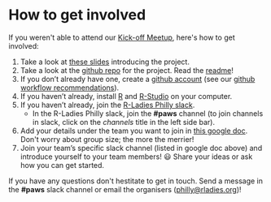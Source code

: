 # How to get involved

If you weren't able to attend our [Kick-off Meetup](https://www.meetup.com/rladies-philly/events/258401863/), here's how to get involved:

1. Take a look at [these slides](https://docs.google.com/presentation/d/1oF49gP7p644qOZNmmhsNr2wc7_pV4vvXbwCbLfhN8sQ/edit?usp=sharing) introducing the project.
2. Take a look at the [github repo](https://github.com/rladiesPHL/2019_datathon) for the project. Read the [readme](README.md)!
3. If you don’t already have one, create a [github account](https://github.com/join) (see our [github workflow recommendations](https://docs.google.com/document/d/1m0dXQvt7U4bR6Zie3VlwKv25idZW-MbiLxJV2uG9q7I/edit?usp=sharing)).
4. If you haven’t already, install [R](https://www.r-project.org/) and [R-Studio](https://www.rstudio.com/products/rstudio/download/#download) on your computer.
5. If you haven’t already, join the [R-Ladies Philly slack](http://bit.ly/join-rladies-slack).
    + In the R-Ladies Philly slack, join the **#paws** channel (to join channels in slack, click on the *channels* title in the left side bar).
6. Add your details under the team you want to join in [this google doc](https://docs.google.com/document/d/1EzzVXFIJ-_KdAwprpDXTcC0G8VYxp6nCOKoZnskgEII/edit#heading=h.46g28hd7gts9). Don't worry about group size; the more the merrier!
7. Join your team’s specific slack channel (listed in google doc above) and introduce yourself to your team members! :smiley: Share your ideas or ask how you can get started.

If you have any questions don't hestitate to get in touch. Send a message in the **#paws** slack channel or email the organisers (philly@rladies.org)!
